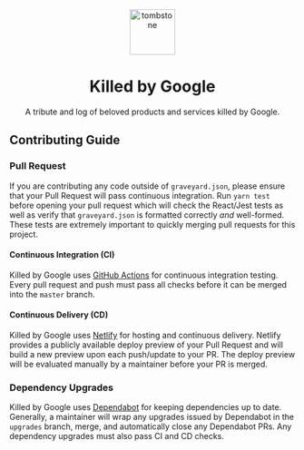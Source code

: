 <div align="center">
  <img src="../src/assets/tombstone.png" alt="tombstone" style="height: 80px; width: 80px; padding: 0 20px;">
  <h1>Killed by Google</h1>
  <p>A tribute and log of beloved products and services killed by Google.</p>
</div>

## Contributing Guide

### Pull Request

If you are contributing any code outside of `graveyard.json`, please ensure that your Pull Request will pass continuous integration. Run `yarn test` before opening your pull request which will check the React/Jest tests as well as verify that `graveyard.json` is formatted correctly _and_ well-formed. These tests are extremely important to quickly merging pull requests for this project.

#### Continuous Integration (CI)
Killed by Google uses [GitHub Actions](https://github.com/features/actions) for continuous integration testing. Every pull request and push must pass all checks before it can be merged into the `master` branch.

#### Continuous Delivery (CD)
Killed by Google uses [Netlify](https://netlify.com) for hosting and continuous delivery. Netlify provides a publicly available deploy preview of your Pull Request and will build a new preview upon each push/update to your PR. The deploy preview will be evaluated manually by a maintainer before your PR is merged.

### Dependency Upgrades
Killed by Google uses [Dependabot](https://dependabot.com/) for keeping dependencies up to date. Generally, a maintainer will wrap any upgrades issued by Dependabot in the `upgrades` branch, merge, and automatically close any Dependabot PRs. Any dependency upgrades must also pass CI and CD checks.
